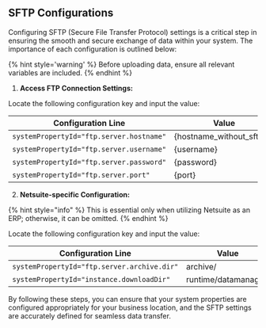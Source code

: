 ## SFTP Configurations

Configuring SFTP (Secure File Transfer Protocol) settings is a critical step in ensuring the smooth and secure exchange of data within your system. The importance of each configuration is outlined below:

{% hint style='warning' %}
Before uploading data, ensure all relevant variables are included.
{% endhint %}

1. **Access FTP Connection Settings:**

Locate the following configuration key and input the value: 
   
| Configuration Line                           | Value                            |
|----------------------------------------------|----------------------------------|
| `systemPropertyId="ftp.server.hostname"`     | {hostname_without_sftp://}       |
| `systemPropertyId="ftp.server.username"`     | {username}                       |
| `systemPropertyId="ftp.server.password"`     | {password}                       |
| `systemPropertyId="ftp.server.port"`         | {port}                           |

2. **Netsuite-specific Configuration:**
   
{% hint style="info" %}
This is essential only when utilizing Netsuite as an ERP; otherwise, it can be omitted.
{% endhint %}

Locate the following configuration key and input the value: 

| Configuration Line                             | Value                           |
|------------------------------------------------|---------------------------------|
| `systemPropertyId="ftp.server.archive.dir"`     | archive/                        |
| `systemPropertyId="instance.downloadDir"`       | runtime/datamanager/            |

By following these steps, you can ensure that your system properties are configured appropriately for your business location, and the SFTP settings are accurately defined for seamless data transfer.
